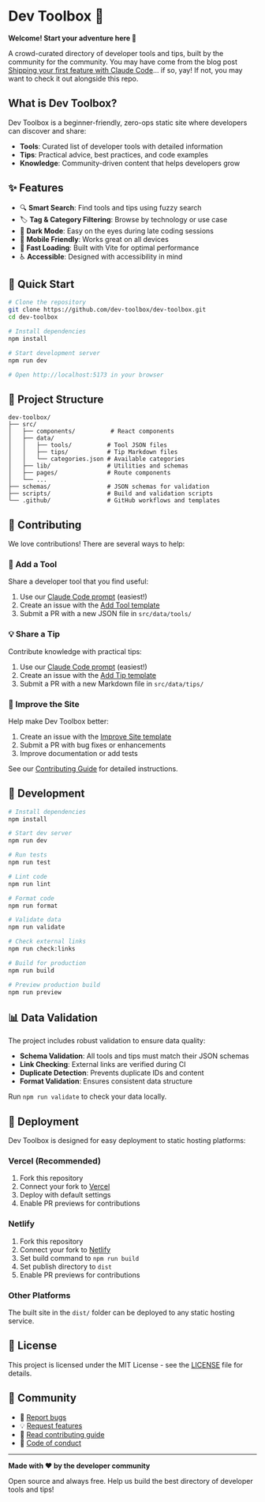 # Dev Toolbox 🚀

**Welcome! Start your adventure here 🚀**

A crowd-curated directory of developer tools and tips, built by the community for the community. You may have come from the blog post [Shipping your first feature with Claude Code](https://www.anthropic.com/news/claude-code)… if so, yay! If not, you may want to check it out alongside this repo.

## What is Dev Toolbox?

Dev Toolbox is a beginner-friendly, zero-ops static site where developers can discover and share:
- **Tools**: Curated list of developer tools with detailed information
- **Tips**: Practical advice, best practices, and code examples
- **Knowledge**: Community-driven content that helps developers grow

## ✨ Features

- 🔍 **Smart Search**: Find tools and tips using fuzzy search
- 🏷️ **Tag & Category Filtering**: Browse by technology or use case
- 🌙 **Dark Mode**: Easy on the eyes during late coding sessions
- 📱 **Mobile Friendly**: Works great on all devices
- 🚀 **Fast Loading**: Built with Vite for optimal performance
- ♿ **Accessible**: Designed with accessibility in mind

## 🚀 Quick Start

```bash
# Clone the repository
git clone https://github.com/dev-toolbox/dev-toolbox.git
cd dev-toolbox

# Install dependencies
npm install

# Start development server
npm run dev

# Open http://localhost:5173 in your browser
```

## 📁 Project Structure

```
dev-toolbox/
├── src/
│   ├── components/          # React components
│   ├── data/
│   │   ├── tools/          # Tool JSON files
│   │   ├── tips/           # Tip Markdown files
│   │   └── categories.json # Available categories
│   ├── lib/                # Utilities and schemas
│   ├── pages/              # Route components
│   └── ...
├── schemas/                # JSON schemas for validation
├── scripts/                # Build and validation scripts
└── .github/                # GitHub workflows and templates
```

## 🤝 Contributing

We love contributions! There are several ways to help:

### 🔧 Add a Tool
Share a developer tool that you find useful:
1. Use our [Claude Code prompt](./CONTRIBUTING.md#add-a-tool) (easiest!)
2. Create an issue with the [Add Tool template](https://github.com/dev-toolbox/dev-toolbox/issues/new?template=add-tool.yml)
3. Submit a PR with a new JSON file in `src/data/tools/`

### 💡 Share a Tip
Contribute knowledge with practical tips:
1. Use our [Claude Code prompt](./CONTRIBUTING.md#share-a-tip) (easiest!)
2. Create an issue with the [Add Tip template](https://github.com/dev-toolbox/dev-toolbox/issues/new?template=add-tip.yml)
3. Submit a PR with a new Markdown file in `src/data/tips/`

### 🚀 Improve the Site
Help make Dev Toolbox better:
1. Create an issue with the [Improve Site template](https://github.com/dev-toolbox/dev-toolbox/issues/new?template=improve-site.yml)
2. Submit a PR with bug fixes or enhancements
3. Improve documentation or add tests

See our [Contributing Guide](./CONTRIBUTING.md) for detailed instructions.

## 🧪 Development

```bash
# Install dependencies
npm install

# Start dev server
npm run dev

# Run tests
npm run test

# Lint code
npm run lint

# Format code
npm run format

# Validate data
npm run validate

# Check external links
npm run check:links

# Build for production
npm run build

# Preview production build
npm run preview
```

## 📊 Data Validation

The project includes robust validation to ensure data quality:

- **Schema Validation**: All tools and tips must match their JSON schemas
- **Link Checking**: External links are verified during CI
- **Duplicate Detection**: Prevents duplicate IDs and content
- **Format Validation**: Ensures consistent data structure

Run `npm run validate` to check your data locally.

## 🚀 Deployment

Dev Toolbox is designed for easy deployment to static hosting platforms:

### Vercel (Recommended)
1. Fork this repository
2. Connect your fork to [Vercel](https://vercel.com)
3. Deploy with default settings
4. Enable PR previews for contributions

### Netlify
1. Fork this repository
2. Connect your fork to [Netlify](https://netlify.com)
3. Set build command to `npm run build`
4. Set publish directory to `dist`
5. Enable PR previews for contributions

### Other Platforms
The built site in the `dist/` folder can be deployed to any static hosting service.

## 📜 License

This project is licensed under the MIT License - see the [LICENSE](LICENSE) file for details.

## 🌟 Community

- 🐛 [Report bugs](https://github.com/dev-toolbox/dev-toolbox/issues)
- 💡 [Request features](https://github.com/dev-toolbox/dev-toolbox/issues)
- 📖 [Read contributing guide](./CONTRIBUTING.md)
- 🤝 [Code of conduct](./CODE_OF_CONDUCT.md)

---

**Made with ❤️ by the developer community**

Open source and always free. Help us build the best directory of developer tools and tips!
